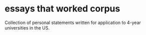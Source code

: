 # essays that worked corpus
Collection of personal statements written for application to 4-year universities in the US.

